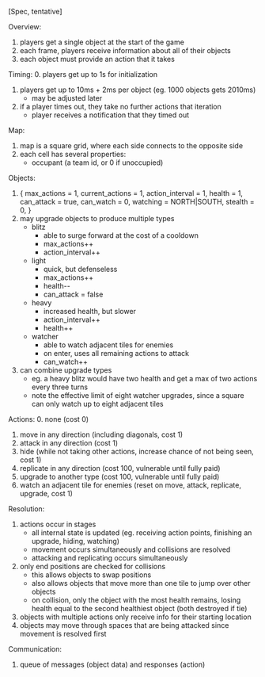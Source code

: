 
[Spec, tentative]

Overview:
  1. players get a single object at the start of the game
  2. each frame, players receive information about all of their objects
  3. each object must provide an action that it takes

Timing:
  0. players get up to 1s for initialization
  1. players get up to 10ms + 2ms per object (eg. 1000 objects gets 2010ms)
     - may be adjusted later
  2. if a player times out, they take no further actions that iteration
     - player receives a notification that they timed out

Map:
  1. map is a square grid, where each side connects to the opposite side
  2. each cell has several properties:
     - occupant (a team id, or 0 if unoccupied)

Objects:
  1. {
       max_actions = 1,
       current_actions = 1,
       action_interval = 1,
       health = 1,
       can_attack = true,
       can_watch = 0,
       watching = NORTH|SOUTH,
       stealth = 0,
     }
  2. may upgrade objects to produce multiple types
     - blitz
       - able to surge forward at the cost of a cooldown
       - max_actions++
       - action_interval++
     - light
       - quick, but defenseless
       - max_actions++
       - health--
       - can_attack = false
     - heavy
       - increased health, but slower
       - action_interval++
       - health++
     - watcher
       - able to watch adjacent tiles for enemies
       - on enter, uses all remaining actions to attack
       - can_watch++
  3. can combine upgrade types
     - eg. a heavy blitz would have two health and get a max of two actions every three turns
     - note the effective limit of eight watcher upgrades, since a square can only watch up to eight adjacent tiles

Actions:
  0. none (cost 0)
  1. move in any direction (including diagonals, cost 1)
  2. attack in any direction (cost 1)
  3. hide (while not taking other actions, increase chance of not being seen, cost 1)
  4. replicate in any direction (cost 100, vulnerable until fully paid)
  5. upgrade to another type (cost 100, vulnerable until fully paid)
  6. watch an adjacent tile for enemies (reset on move, attack, replicate, upgrade, cost 1)

Resolution:
  1. actions occur in stages
     - all internal state is updated (eg. receiving action points, finishing an upgrade, hiding, watching)
     - movement occurs simultaneously and collisions are resolved
     - attacking and replicating occurs simultaneously
  2. only end positions are checked for collisions
     - this allows objects to swap positions
     - also allows objects that move more than one tile to jump over other objects
     - on collision, only the object with the most health remains, losing health equal to the second healthiest object (both destroyed if tie)
  3. objects with multiple actions only receive info for their starting location
  4. objects may move through spaces that are being attacked since movement is resolved first

Communication:
  1. queue of messages (object data) and responses (action)
